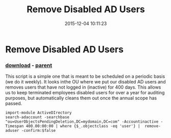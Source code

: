 ﻿---
pid:            6129
poster:         hartenberger
title:          Remove Disabled AD Users
date:           2015-12-04 10:11:23
format:         posh
parent:         3163
parent:         3163

---

# Remove Disabled AD Users

### [download](6129.ps1) - [parent](3163.md)

This script is a simple one that is meant to be scheduled on a periodic basis (we do it weekly). It looks inthe OU where we put our disabled AD users and removes users that have not logged in (inactive) for 400 days. This allows us to keep terminated employees disabled users for over a year for auditing purposes, but automatically cleans them out once the annual scope has passed.

```posh
import-module ActiveDIrectory
search-adaccount -searchbase "ou=UserObjectsPendingDeletion,DC=mydomain,DC=com" -Accountinactive -Timespan 400.00:00:00 | where {$_.objectclass -eq 'user'} |  remove-aduser -confirm:$false
```
